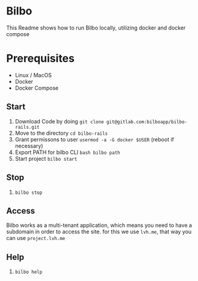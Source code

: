 # Bilbo

This Readme shows how to run Bilbo locally, utilizing docker and docker compose


# Prerequisites

- Linux / MacOS
- Docker
- Docker Compose

## Start

1. Download Code by doing `git clone git@gitlab.com:bilboapp/bilbo-rails.git`
2. Move to the directory `cd bilbo-rails`
3. Grant permissons to user `usermod -a -G docker $USER` (reboot if necessary)
3. Export PATH for bilbo CLI `bash bilbo path`
4. Start project `bilbo start`

## Stop

1. `bilbo stop`

## Access

Bilbo works as a multi-tenant application, which means you need to have a subdomain in order to access the site. for this we use `lvh.me`, that way you can use `project.lvh.me`

## Help

1. `bilbo help`
